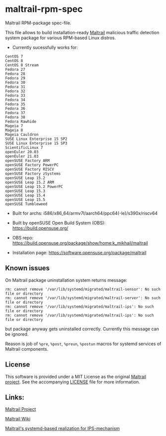 # maltrail-rpm-spec
Maltrail RPM-package spec-file.

This file allows to build installation-ready [Maltrail](https://github.com/stamparm/maltrail) malicious traffic detection system package for various RPM-based Linux distros.

- Currently sucessfully works for:
```
CentOS 7
CentOS 8
CentOS 8 Stream
Fedora 27
Fedora 28
Fedora 29
Fedora 30
Fedora 31
Fedora 32
Fedora 33
Fedora 34
Fedora 35
Fedora 36
Fedora 37
Fedora 38
Fedora Rawhide
Mageia 7
Mageia 8
Mageia Cauldron
SUSE Linux Enterprise 15 SP2
SUSE Linux Enterprise 15 SP3
ScientificLinux 7
openEuler 20.03
openEuler 21.03
openSUSE Factory ARM
openSUSE Factory PowerPC
openSUSE Factory RISCV
openSUSE Factory zSystems
openSUSE Leap 15.2
openSUSE Leap 15.2 ARM
openSUSE Leap 15.2 PowerPC
openSUSE Leap 15.3
openSUSE Leap 15.4
openSUSE Leap 15.5
openSUSE Tumbleweed
```

- Built for archs: i586/x86_64/armv7l/aarch64/ppc64(-le)/s390x/riscv64

- Built by openSUSE Open Build System (OBS): https://build.opensuse.org/

- OBS repo: https://build.opensuse.org/package/show/home:k_mikhail/maltrail

- Installation page: https://software.opensuse.org/package/maltrail

## Known issues

On Maltrail package uninstallation system returns message:
```
rm: cannot remove '/var/lib/systemd/migrated/maltrail-sensor': No such file or directory
rm: cannot remove '/var/lib/systemd/migrated/maltrail-server': No such file or directory
rm: cannot remove '/var/lib/systemd/migrated/maltrail-ips': No such file or directory
rm: cannot remove '/var/lib/systemd/migrated/maltrail-ips': No such file or directory
```
but package anyway gets uninstalled correctly. Currently this message can be ignored.

Reason is job of ```%pre```, ```%post```, ```%preun```, ```%postun``` macros for systemd services of Maltrail components. 

## License

This software is provided under a MIT License as the original [Maltrail project](https://github.com/stamparm/maltrail/blob/master/README.md#license). See the accompanying [LICENSE](https://github.com/stamparm/maltrail/blob/master/LICENSE) file for more information.

## Links:

[Maltrail Project](https://github.com/stamparm/maltrail)

[Maltrail Wiki](https://github.com/stamparm/maltrail/wiki)

[Maltrail's systemd-based realization for IPS-mechanism](https://github.com/MikhailKasimov/systemd-based-maltrail-ips-mechanism)
